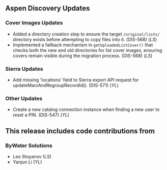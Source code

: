 ## Aspen Discovery Updates

### Cover Images Updates
- Added a directory creation step to ensure the target `/original/lists/` directory exists before attempting to copy files into it. (DIS-568) (*LS*)
- Implemented a fallback mechanism in `getUploadedListCover()` that checks both the new and old directories for list cover images, ensuring covers remain visible during the migration process. (DIS-568) (*LS*)

### Sierra Updates
- Add missing 'locations' field to Sierra export API request for updateMarcAndRegroupRecordId(). (DIS-571) (*YL*)

### Other Updates
- Create a new catalog connection instance when finding a new user to reset a PIN. (DIS-547) (*YL*)

## This release includes code contributions from
### ByWater Solutions
- Leo Stoyanov (LS)
- Yanjun Li (YL)
